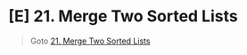 # [E] 21. Merge Two Sorted Lists
> Goto [21. Merge Two Sorted Lists](https://leetcode.com/problems/merge-two-sorted-lists/description/)